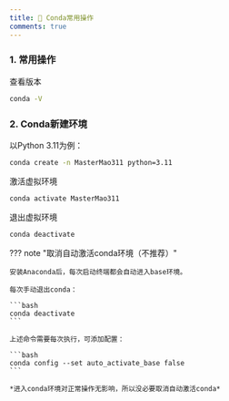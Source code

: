 ```yaml
---
title: 🏈 Conda常用操作
comments: true
---
```


### 1. 常用操作

查看版本

```bash
conda -V
```

### 2. Conda新建环境

以Python 3.11为例：

```bash
conda create -n MasterMao311 python=3.11
```

激活虚拟环境

```bash
conda activate MasterMao311
```

退出虚拟环境

```bash
conda deactivate
```

??? note "取消自动激活conda环境（不推荐）"

    安装Anaconda后，每次启动终端都会自动进入base环境。
    
    每次手动退出conda：
    
    ```bash
    conda deactivate
    ```
    
    上述命令需要每次执行，可添加配置：
    
    ```bash
    conda config --set auto_activate_base false
    ```
    
    *进入conda环境对正常操作无影响，所以没必要取消自动激活conda*

